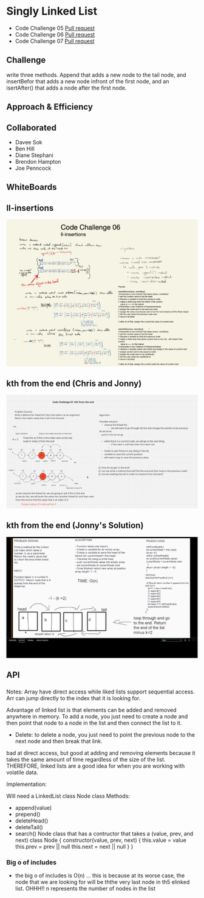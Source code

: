 # Singly Linked List
<!-- Short summary or background information -->
- Code Challenge 05 [Pull request](https://github.com/Chris-Bortel/data-structures-and-algorithms/pull/36)
- Code Challenge 06 [Pull request](https://github.com/Chris-Bortel/data-structures-and-algorithms/pull/37)
- Code Challenge 07 [Pull request](https://github.com/Chris-Bortel/data-structures-and-algorithms/pull/63)

## Challenge
<!-- Description of the challenge -->
write three methods. Append that adds a new node to the tail node, and insertBefor that adds a new node infront of the first node, and an isertAfter() that adds a node after the first node.

## Approach & Efficiency
<!-- What approach did you take? Why? What is the Big O space/time for this approach? -->

## Collaborated
- Davee Sok
- Ben Hill
- Diane Stephani
- Brendon Hampton
- Joe Penncock


## WhiteBoards

## ll-insertions
![](ll-insertions.png)
## kth from the end (Chris and Jonny)
![](kth-from-the-end-whiteboard.png)
## kth from the end (Jonny's Solution)
![](jonny-kth-from-end.png)
## API
<!-- Description of each method publicly available to your Linked List -->


###
 Notes:
 Array have direct access while liked lists support sequential access. Arr can jump directly to the index that it is looking for. 

 Advantage of linked list is that elements can be added and removed anywhere in memory. To add a node, you just need to create a node and then point that node to a node in the list and then connect the list to it. 
 - Delete: to delete a node, you just need to point the previous node to the next node and then break that link. 

 bad at direct access, but good at adding and removing elements because it takes the same amount of time regardless of the size of the list. THEREFORE, linked lists are a good idea for when you are working with volatile data.

 Implementation: 

 Will need a LinkedList class 
 Node class
 Methods:
  - append(value)
  - prepend()
  - deleteHead()
  - deleteTail()
  - search()
 Node class that has a contructor that takes a  (value, prev, and next)
 class Node {
   constructor(value, prev, next) {
     this.value = value
     this.prev = prev || null
     this.next = next || null
   }
 }

### Big o of includes
- the big o of includes is O(n) ... this is because at its worse case, the node that we are looking for will be ththe very last node in th5 elinked list. OHHH!! n represents the number of nodes in the list
 